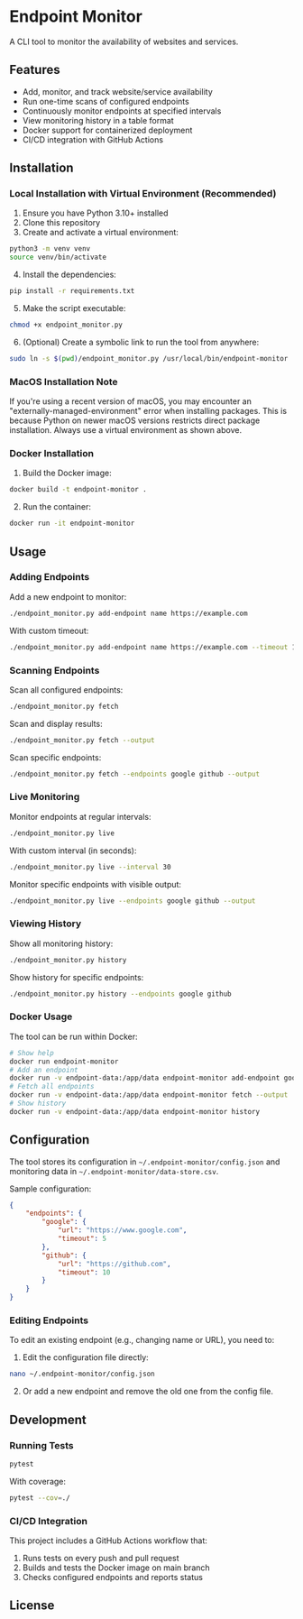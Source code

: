 # Endpoint Monitor
A CLI tool to monitor the availability of websites and services.

## Features
- Add, monitor, and track website/service availability
- Run one-time scans of configured endpoints
- Continuously monitor endpoints at specified intervals
- View monitoring history in a table format
- Docker support for containerized deployment
- CI/CD integration with GitHub Actions

## Installation

### Local Installation with Virtual Environment (Recommended)
1. Ensure you have Python 3.10+ installed
2. Clone this repository
3. Create and activate a virtual environment:
```bash
python3 -m venv venv
source venv/bin/activate
```
4. Install the dependencies:
```bash
pip install -r requirements.txt
```
5. Make the script executable:
```bash
chmod +x endpoint_monitor.py
```
6. (Optional) Create a symbolic link to run the tool from anywhere:
```bash
sudo ln -s $(pwd)/endpoint_monitor.py /usr/local/bin/endpoint-monitor
```

### MacOS Installation Note
If you're using a recent version of macOS, you may encounter an "externally-managed-environment" error when installing packages. This is because Python on newer macOS versions restricts direct package installation. Always use a virtual environment as shown above.

### Docker Installation
1. Build the Docker image:
```bash
docker build -t endpoint-monitor .
```
2. Run the container:
```bash
docker run -it endpoint-monitor
```

## Usage

### Adding Endpoints
Add a new endpoint to monitor:
```bash
./endpoint_monitor.py add-endpoint name https://example.com
```
With custom timeout:
```bash
./endpoint_monitor.py add-endpoint name https://example.com --timeout 15
```

### Scanning Endpoints
Scan all configured endpoints:
```bash
./endpoint_monitor.py fetch
```
Scan and display results:
```bash
./endpoint_monitor.py fetch --output
```
Scan specific endpoints:
```bash
./endpoint_monitor.py fetch --endpoints google github --output
```

### Live Monitoring
Monitor endpoints at regular intervals:
```bash
./endpoint_monitor.py live
```
With custom interval (in seconds):
```bash
./endpoint_monitor.py live --interval 30
```
Monitor specific endpoints with visible output:
```bash
./endpoint_monitor.py live --endpoints google github --output
```

### Viewing History
Show all monitoring history:
```bash
./endpoint_monitor.py history
```
Show history for specific endpoints:
```bash
./endpoint_monitor.py history --endpoints google github
```

### Docker Usage
The tool can be run within Docker:
```bash
# Show help
docker run endpoint-monitor
# Add an endpoint
docker run -v endpoint-data:/app/data endpoint-monitor add-endpoint google https://google.com
# Fetch all endpoints
docker run -v endpoint-data:/app/data endpoint-monitor fetch --output
# Show history
docker run -v endpoint-data:/app/data endpoint-monitor history
```

## Configuration
The tool stores its configuration in `~/.endpoint-monitor/config.json` and monitoring data in `~/.endpoint-monitor/data-store.csv`.

Sample configuration:
```json
{
    "endpoints": {
        "google": {
            "url": "https://www.google.com",
            "timeout": 5
        },
        "github": {
            "url": "https://github.com",
            "timeout": 10
        }
    }
}
```

### Editing Endpoints
To edit an existing endpoint (e.g., changing name or URL), you need to:

1. Edit the configuration file directly:
```bash
nano ~/.endpoint-monitor/config.json
```
2. Or add a new endpoint and remove the old one from the config file.

## Development

### Running Tests
```bash
pytest
```
With coverage:
```bash
pytest --cov=./
```

### CI/CD Integration
This project includes a GitHub Actions workflow that:
1. Runs tests on every push and pull request
2. Builds and tests the Docker image on main branch
3. Checks configured endpoints and reports status

## License
